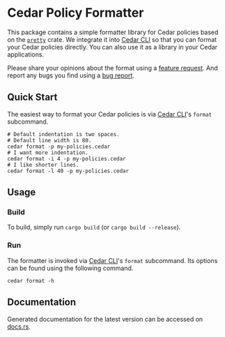 # Cedar Policy Formatter

This package contains a simple formatter library for Cedar policies based on the [`pretty`](https://docs.rs/pretty/latest/pretty/index.html#) crate. We integrate it into [Cedar CLI](../cedar-policy-cli) so that you can format your Cedar policies directly. You can also use it as a library in your Cedar applications.

Please share your opinions about the format using a [feature request](https://github.com/cedar-policy/cedar/issues/new?assignees=&labels=pending-triage&template=feature_request.yml). And report any bugs you find using a [bug report](https://github.com/cedar-policy/cedar/issues/new?assignees=&labels=pending-triage&template=bug_report.yml).

## Quick Start
The easiest way to format your Cedar policies is via [Cedar CLI](../cedar-policy-cli)'s `format` subcommand.

```shell
# Default indentation is two spaces.
# Default line width is 80.
cedar format -p my-policies.cedar
# I want more indentation.
cedar format -i 4 -p my-policies.cedar
# I like shorter lines.
cedar format -l 40 -p my-policies.cedar
```

## Usage

### Build

To build, simply run `cargo build` (or `cargo build --release`).

### Run
The formatter is invoked via [Cedar CLI](../cedar-policy-cli)'s `format` subcommand. Its options can be found using the following command.

```shell
cedar format -h
```

## Documentation

Generated documentation for the latest version can be accessed on
[docs.rs](https://docs.rs/cedar-policy-formatter).
